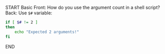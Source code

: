 START
Basic
Front: 
How do you use the argument count in a shell script?
Back: 
Use `$#` variable:
```sh
if [ $# != 2 ]
then
	echo "Expected 2 arguments!"
fi
```
<!--ID: 1718657902527-->
END
